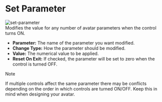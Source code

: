 # Set Parameter

![set-parameter](~/images/option-set-parameter.png)  
Modifies the value for any number of avatar parameters when the control turns ON.

- **Parameter:** The name of the parameter you want modified.
- **Change Type:** How the parameter should be modified.
- **Value:** The numerical value to be applied.
- **Reset On Exit:** If checked, the parameter will be set to zero when the control is turned OFF.

> [!NOTE]
> If multiple controls affect the same parameter there may be conflicts depending on the order in which controls are turned ON/OFF.  Keep this in mind when designing your avatar.